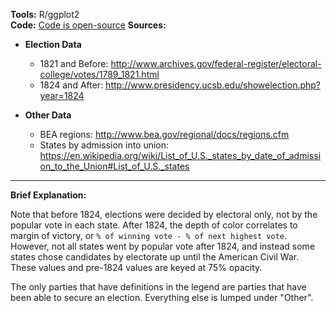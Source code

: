 **Tools:** R/ggplot2  
**Code:** [Code is open-source](https://github.com/zonination/election-history)
**Sources:**

* **Election Data**

  * 1821 and Before: http://www.archives.gov/federal-register/electoral-college/votes/1789_1821.html
  * 1824 and After: http://www.presidency.ucsb.edu/showelection.php?year=1824

* **Other Data**

  * BEA regions: http://www.bea.gov/regional/docs/regions.cfm
  * States by admission into union: https://en.wikipedia.org/wiki/List_of_U.S._states_by_date_of_admission_to_the_Union#List_of_U.S._states

---

**Brief Explanation:**

Note that before 1824, elections were decided by electoral only, not by the popular vote in each state. After 1824, the depth of color correlates to margin of victory, or `% of winning vote - % of next highest vote`. However, not all states went by popular vote after 1824, and instead some states chose candidates by electorate up until the American Civil War. These values and pre-1824 values are keyed at 75% opacity.

The only parties that have definitions in the legend are parties that have been able to secure an election. Everything else is lumped under "Other".
